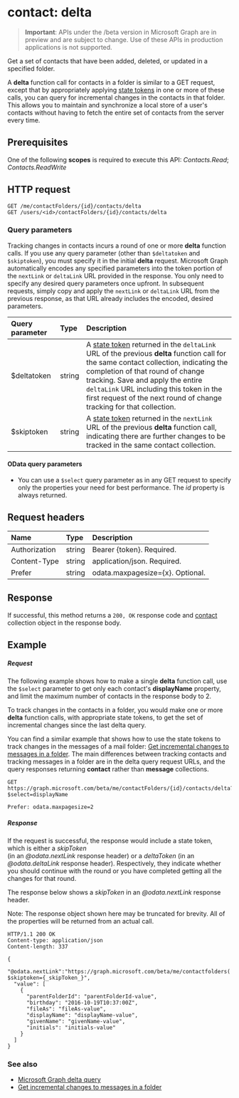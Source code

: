 # contact: delta

> **Important**: APIs under the /beta version in Microsoft Graph are in preview and are subject to change. Use of these APIs in production applications is not supported.

Get a set of contacts that have been added, deleted, or updated in a specified folder.

A **delta** function call for contacts in a folder is similar to a GET request, except that by appropriately 
applying [state tokens](../../../concepts/delta_query_overview.md) in one or more of these calls, 
you can query for incremental changes in the contacts in 
that folder. This allows you to maintain and synchronize a local store of a user's contacts without 
having to fetch the entire set of contacts from the server every time.  

## Prerequisites
One of the following **scopes** is required to execute this API: _Contacts.Read_; _Contacts.ReadWrite_
## HTTP request
<!-- { "blockType": "ignored" } -->
```http
GET /me/contactFolders/{id}/contacts/delta
GET /users/<id>/contactFolders/{id}/contacts/delta
```

### Query parameters

Tracking changes in contacts incurs a round of one or more **delta** function calls. If you use any query parameter 
(other than `$deltatoken` and `$skiptoken`), you must specify 
it in the initial **delta** request. Microsoft Graph automatically encodes any specified parameters 
into the token portion of the `nextLink` or `deltaLink` URL provided in the response. You only need to specify any desired query parameters once upfront. 
In subsequent requests, simply copy and apply the `nextLink` or `deltaLink` URL from the previous response, as that URL already 
includes the encoded, desired parameters.

| Query parameter	   | Type	|Description|
|:---------------|:--------|:----------|
| $deltatoken | string | A [state token](../../../concepts/delta_query_overview.md) returned in the `deltaLink` URL of the previous **delta** function call for the same contact collection, indicating the completion of that round of change tracking. Save and apply the entire `deltaLink` URL including this token in the first request of the next round of change tracking for that collection.|
| $skiptoken | string | A [state token](../../../concepts/delta_query_overview.md) returned in the `nextLink` URL of the previous **delta** function call, indicating there are further changes to be tracked in the same contact collection. |


#### OData query parameters

- You can use a `$select` query parameter as in any GET request to specify only the properties your need for best performance. The 
_id_ property is always returned. 


## Request headers
| Name       | Type | Description |
|:---------------|:----------|:----------|
| Authorization  | string  | Bearer {token}. Required. |
| Content-Type  | string  | application/json. Required. |
| Prefer | string  | odata.maxpagesize={x}. Optional. |



## Response
If successful, this method returns a `200, OK` response code and [contact](../resources/contact.md) collection object in the response body.

## Example
##### Request
The following example shows how to make a single **delta** function call, use the `$select` parameter to get only 
each contact's **displayName** property, and limit the maximum number of contacts 
in the response body to 2.

To track changes in the contacts in a folder, you would make one or more **delta** function calls, with 
appropriate state tokens, to get the set of incremental changes since the last delta query. 

You can find a similar example that shows how to use the state tokens to track changes in the messages of a mail folder: 
[Get incremental changes to messages in a folder](../../../concepts/delta_query_messages.md). The main differences
between tracking contacts and tracking messages in a folder are in the delta query request URLs, and the query responses 
returning **contact** rather than **message** collections.
 
<!-- {
  "blockType": "request",
  "name": "contact_delta"
}-->
```http
GET https://graph.microsoft.com/beta/me/contactFolders/{id}/contacts/delta?$select=displayName

Prefer: odata.maxpagesize=2
```

##### Response
If the request is successful, the response would include a state token, which is either a _skipToken_  
(in an _@odata.nextLink_ response header) or a _deltaToken_ (in an _@odata.deltaLink_ response header). 
Respectively, they indicate whether you should continue with the round or you have completed 
getting all the changes for that round.

The response below shows a _skipToken_ in an _@odata.nextLink_ response header.

Note: The response object shown here may be truncated for brevity. All of the properties will be returned from an actual call.
<!-- {
  "blockType": "response",
  "truncated": true,
  "@odata.type": "microsoft.graph.contact",
  "isCollection": true
} -->
```http
HTTP/1.1 200 OK
Content-type: application/json
Content-length: 337

{
  "@odata.nextLink":"https://graph.microsoft.com/beta/me/contactfolders('{id}')/contacts/delta?$skiptoken={_skipToken_}",
  "value": [
    {
      "parentFolderId": "parentFolderId-value",
      "birthday": "2016-10-19T10:37:00Z",
      "fileAs": "fileAs-value",
      "displayName": "displayName-value",
      "givenName": "givenName-value",
      "initials": "initials-value"
    }
  ]
}
```

### See also

- [Microsoft Graph delta query](../../../concepts/delta_query_overview.md)
- [Get incremental changes to messages in a folder](../../../concepts/delta_query_messages.md)

<!-- uuid: 8fcb5dbc-d5aa-4681-8e31-b001d5168d79
2015-10-25 14:57:30 UTC -->
<!-- {
  "type": "#page.annotation",
  "description": "contact: delta",
  "keywords": "",
  "section": "documentation",
  "tocPath": ""
}-->
